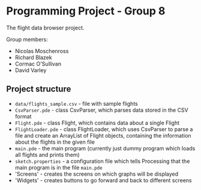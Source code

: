 # Programming Project - Group 8
The flight data browser project.

Group members:
- Nicolas Moschenross
- Richard Blazek
- Cormac O'Sullivan
- David Varley

## Project structure
- `data/flights_sample.csv` - file with sample flights
- `CsvParser.pde` - class CsvParser, which parses data stored in the CSV format
- `Flight.pde` - class Flight, which contains data about a single Flight
- `FlightLoader.pde` - class FlightLoader, which uses CsvParser to parse a file and create an ArrayList of Flight objects, containing the information about the flights in the given file
- `main.pde` - the main program (currently just dummy program which loads all flights and prints them)
- `sketch.properties` - a configuration file which tells Processing that the main program is in the file `main.pde`
- 'Screens' - creates the screens on which graphs will be displayed
-  'Widgets' - creates buttons to go forward and back to different screens
